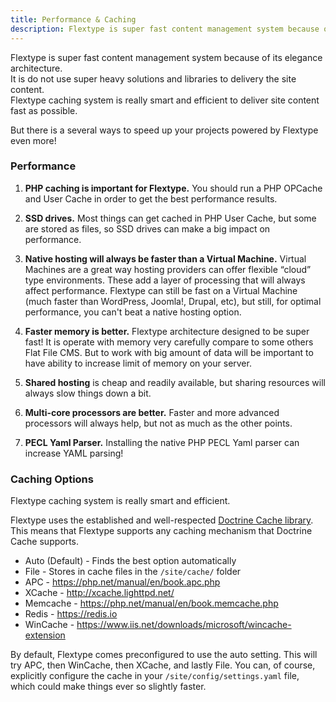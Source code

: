 ```yaml
---
title: Performance & Caching
description: Flextype is super fast content management system because of its elegance architecture. It is do not use super heavy solutions and libraries to delivery the site content. Flextype caching system is really smart and efficient to deliver site content fast as possible.
---
```


Flextype is super fast content management system because of its elegance architecture.<br>It is do not use super heavy solutions and libraries to delivery the site content.<br>Flextype caching system is really smart and efficient to deliver site content fast as possible.

But there is a several ways to speed up your projects powered by Flextype even more!

### Performance

1. **PHP caching is important for Flextype.** You should run a PHP OPCache and User Cache in order to get the best performance results.

2. **SSD drives.** Most things can get cached in PHP User Cache, but some are stored as files, so SSD drives can make a big impact on performance.

3. **Native hosting will always be faster than a Virtual Machine.** Virtual Machines are a great way hosting providers can offer flexible “cloud” type environments. These add a layer of processing that will always affect performance. Flextype can still be fast on a Virtual Machine (much faster than WordPress, Joomla!, Drupal, etc), but still, for optimal performance, you can't beat a native hosting option.

4. **Faster memory is better.** Flextype architecture designed to be super fast! It is operate with memory very carefully compare to some others Flat File CMS. But to work with big amount of data will be important to have ability to increase limit of memory on your server.

5. **Shared hosting** is cheap and readily available, but sharing resources will always slow things down a bit.

6. **Multi-core processors are better.** Faster and more advanced processors will always help, but not as much as the other points.

7. **PECL Yaml Parser.** Installing the native PHP PECL Yaml parser can increase YAML parsing!

### Caching Options

Flextype caching system is really smart and efficient.

Flextype uses the established and well-respected [Doctrine Cache library](https://www.doctrine-project.org/projects/doctrine-orm/en/2.6/reference/caching.html). This means that Flextype supports any caching mechanism that Doctrine Cache supports.

* Auto (Default) - Finds the best option automatically
* File - Stores in cache files in the `/site/cache/` folder
* APC - https://php.net/manual/en/book.apc.php
* XCache - http://xcache.lighttpd.net/
* Memcache - https://php.net/manual/en/book.memcache.php
* Redis - https://redis.io
* WinCache - https://www.iis.net/downloads/microsoft/wincache-extension

By default, Flextype comes preconfigured to use the auto setting. This will try APC, then WinCache, then XCache, and lastly File. You can, of course, explicitly configure the cache in your `/site/config/settings.yaml` file, which could make things ever so slightly faster.
